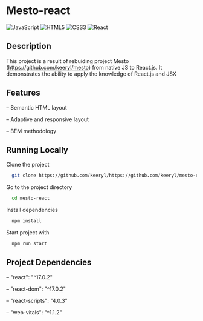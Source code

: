 
# Mesto-react

![JavaScript](https://img.shields.io/badge/javascript-%23323330.svg?style=for-the-badge&logo=javascript&logoColor=%23F7DF1E)
![HTML5](https://img.shields.io/badge/html5-%23E34F26.svg?style=for-the-badge&logo=html5&logoColor=white)
![CSS3](https://img.shields.io/badge/css3-%231572B6.svg?style=for-the-badge&logo=css3&logoColor=white)
![React](https://img.shields.io/badge/react-%2320232a.svg?style=for-the-badge&logo=react&logoColor=%2361DAFB)

## Description

This project is a result of rebuiding project Mesto (https://github.com/keeryl/mesto) from native JS to React.js. It demonstrates the ability to apply the knowledge of React.js and JSX


## Features

– Semantic HTML layout

– Adaptive and responsive layout

– BEM methodology


## Running Locally

Clone the project

```bash
  git clone https://github.com/keeryl/https://github.com/keeryl/mesto-react.git.git
```

Go to the project directory

```bash
  cd mesto-react
```

Install dependencies

```bash
  npm install
```

Start project with
```bash
  npm run start
```

## Project Dependencies

– "react": "^17.0.2"

– "react-dom": "^17.0.2"

– "react-scripts": "4.0.3"

– "web-vitals": "^1.1.2"
